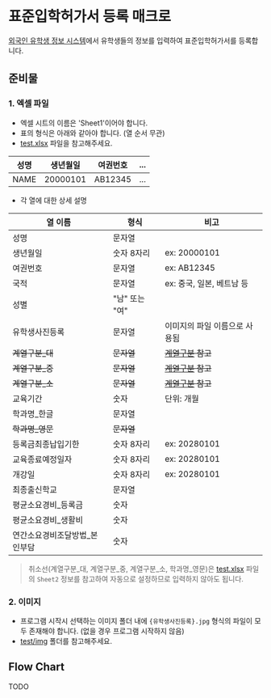 # 표준입학허가서 등록 매크로

[외국인 유학생 정보 시스템](https://www.hikorea.go.kr/isi/index.html)에서 유학생들의 정보를 입력하여 표준입학허가서를 등록합니다.

## 준비물

### 1. 엑셀 파일
- 엑셀 시트의 이름은 'Sheet1'이어야 합니다.
- 표의 형식은 아래와 같아야 합니다. (열 순서 무관)
- [test.xlsx](./test/test.xlsx) 파일을 참고해주세요.

|성명|생년월일|여권번호|...|
| - | - | - | - |
|NAME|20000101|AB12345|...|

- 각 열에 대한 상세 설명

|열 이름|형식|비고|
| - | - | - |
|성명|문자열||
|생년월일|숫자 8자리|ex: 20000101|
|여권번호|문자열|ex: AB12345|
|국적|문자열|ex: 중국, 일본, 베트남 등|
|성별|"남" 또는 "여"||
|유학생사진등록|문자열|이미지의 파일 이름으로 사용됨|
|~~계열구분_대~~|~~문자열~~|~~[계열구분](./계열구분.md) 참고~~|
|~~계열구분_중~~|~~문자열~~|~~[계열구분](./계열구분.md) 참고~~|
|~~계열구분_소~~|~~문자열~~|~~[계열구분](./계열구분.md) 참고~~|
|교육기간|숫자|단위: 개월|
|학과명_한글|문자열||
|~~학과명_영문~~|~~문자열~~||
|등록금최종납입기한|숫자 8자리|ex: 20280101|
|교육종료예정일자|숫자 8자리|ex: 20280101|
|개강일|숫자 8자리|ex: 20280101|
|최종출신학교|문자열||
|평균소요경비_등록금|숫자||
|평균소요경비_생활비|숫자||
|연간소요경비조달방법_본인부담|숫자||

> 취소선(계열구분_대, 계열구분_중, 계열구분_소, 학과명_영문)은 [test.xlsx](./test/test.xlsx) 파일의 `Sheet2` 정보를 참고하여 자동으로 설정하므로 입력하지 않아도 됩니다.

### 2. 이미지

- 프로그램 시작시 선택하는 이미지 폴더 내에 `{유학생사진등록}.jpg` 형식의 파일이 모두 존재해야 합니다. (없을 경우 프로그램 시작하지 않음)
- [test/img](./test/img/) 폴더를 참고해주세요.

## Flow Chart

TODO